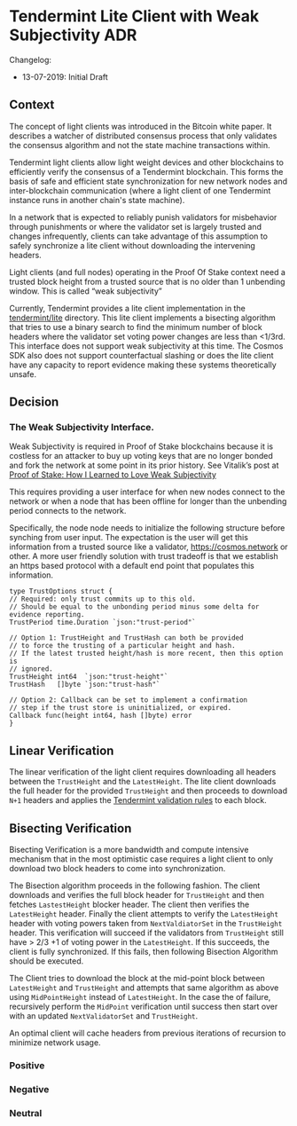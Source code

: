 # Tendermint Lite Client with Weak Subjectivity ADR

Changelog:
- 13-07-2019: Initial Draft
## Context
The concept of light clients was introduced in the Bitcoin white paper. It describes a watcher of distributed consensus process that only validates the consensus algorithm and not the state machine transactions within.

Tendermint light clients allow light weight devices and other blockchains to efficiently verify the consensus of a Tendermint blockchain. This forms the basis of safe and efficient state synchronization for new network nodes and inter-blockchain communication (where a light client of one Tendermint instance runs in another chain's state machine).

In a network that is expected to reliably punish validators for misbehavior through punishments or where the validator set is largely trusted and changes infrequently, clients can take advantage of this assumption to safely synchronize a lite client without downloading the intervening headers.

Light clients (and full nodes) operating in the Proof Of Stake context need a trusted block height from a trusted source that is no older than 1 unbending window. This is called “weak subjectivity”

Currently, Tendermint provides a lite client implementation in the [tendermint/lite](https://github.com/tendermint/tendermint/tree/master/lite) directory. This lite client implements a bisecting algorithm that tries to use a binary search to find the minimum number of block headers where the validator set voting power changes are less than <1/3rd. This interface does not support weak subjectivity at this time. The Cosmos SDK also does not support counterfactual slashing or does the lite client have any capacity to report evidence making these systems theoretically unsafe.

## Decision 

### The Weak Subjectivity Interface.

Weak Subjectivity is required in Proof of Stake blockchains because it is costless for an attacker to buy up voting keys that are no longer bonded and fork the network at some point in its prior history. See Vitalik’s post at [Proof of Stake: How I Learned to Love Weak Subjectivity](https://blog.ethereum.org/2014/11/25/proof-stake-learned-love-weak-subjectivity/)

This requires providing a user interface for when new nodes connect to the network or when a node that has been offline for longer than the unbending period connects to the network. 

Specifically, the node node needs to initialize the following structure before synching from user input. The expectation is the user will get this information from a trusted source like a validator, https://cosmos.network or other.  A more user friendly solution with trust tradeoff is that we establish an https based protocol with a default end point that populates this information. 

```
type TrustOptions struct {
// Required: only trust commits up to this old.
// Should be equal to the unbonding period minus some delta for evidence reporting.
TrustPeriod time.Duration `json:"trust-period"`

// Option 1: TrustHeight and TrustHash can both be provided
// to force the trusting of a particular height and hash.
// If the latest trusted height/hash is more recent, then this option is
// ignored.
TrustHeight int64  `json:"trust-height"`
TrustHash   []byte `json:"trust-hash"`

// Option 2: Callback can be set to implement a confirmation
// step if the trust store is uninitialized, or expired.
Callback func(height int64, hash []byte) error
}
```

## Linear Verification
The linear verification of the light client requires downloading all headers between the `TrustHeight` and the `LatestHeight`. The lite client downloads the full header for the provided `TrustHeight` and then proceeds to download `N+1` headers and applies the [Tendermint validation rules](https://github.com/tendermint/tendermint/blob/master/docs/spec/blockchain/blockchain.md#validation) to each block. 



## Bisecting Verification

Bisecting Verification is a more bandwidth and compute intensive mechanism that in the most optimistic case requires a light client to only download two block headers to come into synchronization. 

The Bisection algorithm proceeds in the following fashion. The client downloads  and verifies the full block header for `TrustHeight` and then  fetches  `LastestHeight` blocker header.  The client then verifies the `LatestHeight` header.  Finally the client attempts to verify the `LatestHeight` header with voting powers taken from `NextValdiatorSet` in the `TrustHeight` header. This verification will succeed if the validators from `TrustHeight` still have > 2/3 +1 of voting power in the `LatestHeight`. If this succeeds, the client is fully synchronized. If this fails, then following Bisection Algorithm should be executed.

The Client tries to download the block at the mid-point block between `LatestHeight` and `TrustHeight` and attempts that same algorithm as above using `MidPointHeight` instead of `LatestHeight`. In the case the of failure, recursively perform the `MidPoint` verification until success then start over with an updated `NextValidatorSet` and `TrustHeight`.

An optimal client will cache headers from previous iterations of recursion to minimize network usage.


### Positive

### Negative

### Neutral



 

